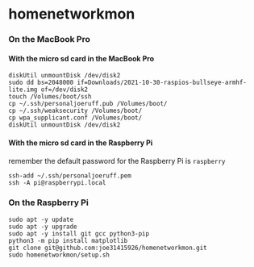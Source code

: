 # homenetworkmon

### On the MacBook Pro

#### With the micro sd card in the MacBook Pro

```
diskUtil unmountDisk /dev/disk2
sudo dd bs=2048000 if=Downloads/2021-10-30-raspios-bullseye-armhf-lite.img of=/dev/disk2                                     
touch /Volumes/boot/ssh
cp ~/.ssh/personaljoeruff.pub /Volumes/boot/
cp ~/.ssh/weaksecurity /Volumes/boot/
cp wpa_supplicant.conf /Volumes/boot/
diskUtil unmountDisk /dev/disk2
```

#### With the micro sd card in the Raspberry Pi

remember the default password for the Raspberry Pi is `raspberry`

```
ssh-add ~/.ssh/personaljoeruff.pem
ssh -A pi@raspberrypi.local
```

### On the Raspberry Pi

```
sudo apt -y update
sudo apt -y upgrade
sudo apt -y install git gcc python3-pip
python3 -m pip install matplotlib
git clone git@github.com:joe31415926/homenetworkmon.git
sudo homenetworkmon/setup.sh
```
